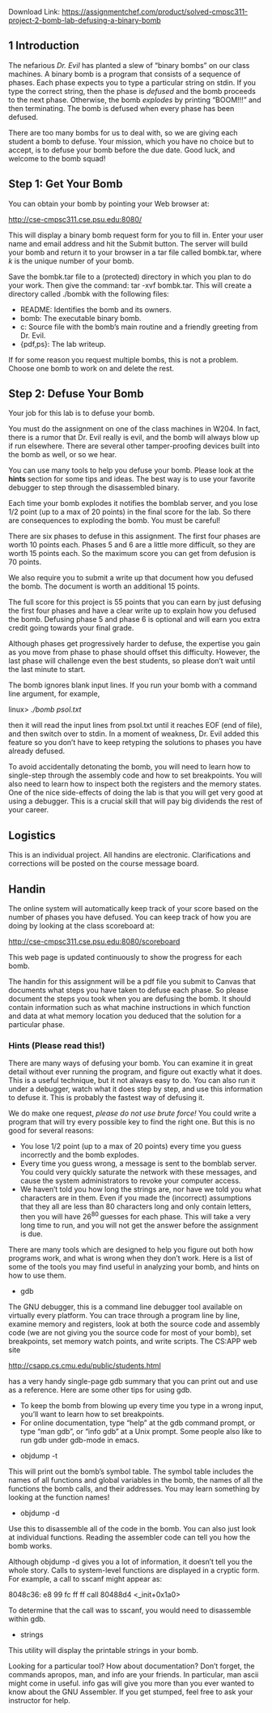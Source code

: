 Download Link: https://assignmentchef.com/product/solved-cmpsc311-project-2-bomb-lab-defusing-a-binary-bomb
<br>
<h2>1    Introduction</h2>

The nefarious <em>Dr. Evil </em>has planted a slew of “binary bombs” on our class machines. A binary bomb is a program that consists of a sequence of phases. Each phase expects you to type a particular string on stdin. If you type the correct string, then the phase is <em>defused </em>and the bomb proceeds to the next phase. Otherwise, the bomb <em>explodes </em>by printing “BOOM!!!” and then terminating. The bomb is defused when every phase has been defused.

There are too many bombs for us to deal with, so we are giving each student a bomb to defuse. Your mission, which you have no choice but to accept, is to defuse your bomb before the due date. Good luck, and welcome to the bomb squad!

<h2>Step 1: Get Your Bomb</h2>

You can obtain your bomb by pointing your Web browser at:

http://cse-cmpsc311.cse.psu.edu:8080/

This will display a binary bomb request form for you to fill in. Enter your user name and email address and hit the Submit button. The server will build your bomb and return it to your browser in a tar file called bombk.tar, where <em>k </em>is the unique number of your bomb.

Save the bombk.tar file to a (protected) directory in which you plan to do your work. Then give the command: tar -xvf bombk.tar. This will create a directory called ./bombk with the following files:

<ul>

 <li>README: Identifies the bomb and its owners.</li>

 <li>bomb: The executable binary bomb.</li>

 <li>c: Source file with the bomb’s main routine and a friendly greeting from Dr. Evil.</li>

 <li>{pdf,ps}: The lab writeup.</li>

</ul>

If for some reason you request multiple bombs, this is not a problem. Choose one bomb to work on and delete the rest.

<h2>Step 2: Defuse Your Bomb</h2>

Your job for this lab is to defuse your bomb.

You must do the assignment on one of the class machines in W204. In fact, there is a rumor that Dr. Evil really is evil, and the bomb will always blow up if run elsewhere. There are several other tamper-proofing devices built into the bomb as well, or so we hear.

You can use many tools to help you defuse your bomb. Please look at the <strong>hints </strong>section for some tips and ideas. The best way is to use your favorite debugger to step through the disassembled binary.

Each time your bomb explodes it notifies the bomblab server, and you lose 1/2 point (up to a max of 20 points) in the final score for the lab. So there are consequences to exploding the bomb. You must be careful!

There are six phases to defuse in this assignment. The first four phases are worth 10 points each. Phases 5 and 6 are a little more difficult, so they are worth 15 points each. So the maximum score you can get from defusion is 70 points.

We also require you to submit a write up that document how you defused the bomb. The document is worth an additional 15 points.

The full score for this project is 55 points that you can earn by just defusing the first four phases and have a clear write up to explain how you defused the bomb. Defusing phase 5 and phase 6 is optional and will earn you extra credit going towards your final grade.

Although phases get progressively harder to defuse, the expertise you gain as you move from phase to phase should offset this difficulty. However, the last phase will challenge even the best students, so please don’t wait until the last minute to start.

The bomb ignores blank input lines. If you run your bomb with a command line argument, for example,

linux&gt; <em>./bomb psol.txt</em>

then it will read the input lines from psol.txt until it reaches EOF (end of file), and then switch over to stdin. In a moment of weakness, Dr. Evil added this feature so you don’t have to keep retyping the solutions to phases you have already defused.

To avoid accidentally detonating the bomb, you will need to learn how to single-step through the assembly code and how to set breakpoints. You will also need to learn how to inspect both the registers and the memory states. One of the nice side-effects of doing the lab is that you will get very good at using a debugger. This is a crucial skill that will pay big dividends the rest of your career.

<h2>Logistics</h2>

This is an individual project. All handins are electronic. Clarifications and corrections will be posted on the course message board.

<h2>Handin</h2>

The online system will automatically keep track of your score based on the number of phases you have defused. You can keep track of how you are doing by looking at the class scoreboard at:

http://cse-cmpsc311.cse.psu.edu:8080/scoreboard

This web page is updated continuously to show the progress for each bomb.

The handin for this assignment will be a pdf file you submit to Canvas that documents what steps you have taken to defuse each phase. So please document the steps you took when you are defusing the bomb. It should contain information such as what machine instructions in which function and data at what memory location you deduced that the solution for a particular phase.

<h3>Hints (Please read this!)</h3>

There are many ways of defusing your bomb. You can examine it in great detail without ever running the program, and figure out exactly what it does. This is a useful technique, but it not always easy to do. You can also run it under a debugger, watch what it does step by step, and use this information to defuse it. This is probably the fastest way of defusing it.

We do make one request, <em>please do not use brute force! </em>You could write a program that will try every possible key to find the right one. But this is no good for several reasons:

<ul>

 <li>You lose 1/2 point (up to a max of 20 points) every time you guess incorrectly and the bomb explodes.</li>

 <li>Every time you guess wrong, a message is sent to the bomblab server. You could very quickly saturate the network with these messages, and cause the system administrators to revoke your computer access.</li>

 <li>We haven’t told you how long the strings are, nor have we told you what characters are in them. Even if you made the (incorrect) assumptions that they all are less than 80 characters long and only contain letters, then you will have 26<sup>80 </sup>guesses for each phase. This will take a very long time to run, and you will not get the answer before the assignment is due.</li>

</ul>

There are many tools which are designed to help you figure out both how programs work, and what is wrong when they don’t work. Here is a list of some of the tools you may find useful in analyzing your bomb, and hints on how to use them.

<ul>

 <li>gdb</li>

</ul>

The GNU debugger, this is a command line debugger tool available on virtually every platform. You can trace through a program line by line, examine memory and registers, look at both the source code and assembly code (we are not giving you the source code for most of your bomb), set breakpoints, set memory watch points, and write scripts. The CS:APP web site

http://csapp.cs.cmu.edu/public/students.html

has a very handy single-page gdb summary that you can print out and use as a reference. Here are some other tips for using gdb.

<ul>

 <li>To keep the bomb from blowing up every time you type in a wrong input, you’ll want to learn how to set breakpoints.</li>

 <li>For online documentation, type “help” at the gdb command prompt, or type “man gdb”, or “info gdb” at a Unix prompt. Some people also like to run gdb under gdb-mode in emacs.</li>

</ul>

<ul>

 <li>objdump -t</li>

</ul>

This will print out the bomb’s symbol table. The symbol table includes the names of all functions and global variables in the bomb, the names of all the functions the bomb calls, and their addresses. You may learn something by looking at the function names!

<ul>

 <li>objdump -d</li>

</ul>

Use this to disassemble all of the code in the bomb. You can also just look at individual functions. Reading the assembler code can tell you how the bomb works.

Although objdump -d gives you a lot of information, it doesn’t tell you the whole story. Calls to system-level functions are displayed in a cryptic form. For example, a call to sscanf might appear as:

8048c36: e8 99 fc ff ff call 80488d4 &lt;_init+0x1a0&gt;

To determine that the call was to sscanf, you would need to disassemble within gdb.

<ul>

 <li>strings</li>

</ul>

This utility will display the printable strings in your bomb.

Looking for a particular tool? How about documentation? Don’t forget, the commands apropos, man, and info are your friends. In particular, man ascii might come in useful. info gas will give you more than you ever wanted to know about the GNU Assembler. If you get stumped, feel free to ask your instructor for help.